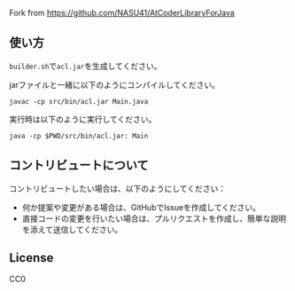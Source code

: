 Fork from https://github.com/NASU41/AtCoderLibraryForJava

## 使い方

`builder.sh`で`acl.jar`を生成してください。

jarファイルと一緒に以下のようにコンパイルしてください。

```
javac -cp src/bin/acl.jar Main.java
```

実行時は以下のように実行してください。

```
java -cp $PWD/src/bin/acl.jar: Main
```

## コントリビュートについて
コントリビュートしたい場合は、以下のようにしてください：

- 何か提案や変更がある場合は、GitHubでIssueを作成してください。
- 直接コードの変更を行いたい場合は、プルリクエストを作成し、簡単な説明を添えて送信してください。

## License
CC0

